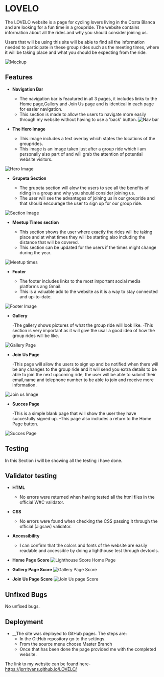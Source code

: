 # LOVELO

The LOVELO website is a page for cycling lovers living in the Costa Blanca and are looking for a fun time in a groupride.
The website contains information about all the rides and why you should consider joining us.

Users that will be using this site will be able to find all the information needed to participate in these group rides such as the meeting times, where it will be taking place and what you should be expecting from the ride.

![Mockup](https://github.com/Jorritvans/LOVELO/assets/146831899/4711963c-0ccc-45ed-b9ab-cb6a08b1500a)

## Features

- __Navigation Bar__

  - The navigation bar is feautured in all 3 pages, it includes links to the Home page,Gallery and Join Us page and is identical in each page for easier navigation.
  - This section is made to allow the users to navigate more easily through my website without having to use a 'back' button.
![Nav bar](https://github.com/Jorritvans/LOVELO/assets/146831899/f5c5c403-bb2d-4b2b-b224-94ad64dd7d7e)

- __The Hero Image__

  - This image includes a text overlay which states the locations of the grouprides.
  - This image is an image taken just after a group ride which i am personally also part of and will grab the attention of potential website visitors.

![Hero Image](https://github.com/Jorritvans/LOVELO/assets/146831899/77b09a91-ffcf-4277-adea-f101db81ae32)

- __Grupeta Section__

  - The grupeta section will alow the users to see all the benefits of riding in a group and why you should consider joining us.
  - The user will see the advantages of joining us in our groupride and that should encourage the user to sign up for our group ride.

![Section Image](https://github.com/Jorritvans/LOVELO/assets/146831899/9fc1517c-81ee-4a26-8821-16e7f1fc9077)

- __Meetup Times section__

  - This section shows the user where exactly the rides will be taking place and at what times they will be starting also including the distance that will be covered.
  - This section can be updated for the users if the times might change during the year.

![Meetup times](https://github.com/Jorritvans/LOVELO/assets/146831899/598dbce7-984b-4a6e-9070-0eb6193a06a3)

- __Footer__

  - The footer includes links to the most important social media platforms ang Gmail.
  - This is a valuable add to the website as it is a way to stay connected and up-to-date.
 
![Footer Image](https://github.com/Jorritvans/LOVELO/assets/146831899/45939fc1-8dd8-4d02-93bb-01e41fb7aaee)

- __Gallery__

  -The gallery shows pictures of what the group ride will look like.
  -This section is very important as it will give the usar a good idea of how the group rides will be like.

![Gallery Page](https://github.com/Jorritvans/LOVELO/assets/146831899/dc3cfbe4-ee67-4564-9fb1-b1cbf131375a)

- __Join Us Page__

  -This page will allow the users to sign up and be notified when there will be any changes to the group ride and it will send you extra details to be able to join the next upcoming ride, the user will be able to submit their email,name and telephone number to be able to join and receive more information.

![Join us Image](https://github.com/Jorritvans/LOVELO/assets/146831899/3f99cab4-04e6-46ef-ae94-3cb84419a321)

- __Succes Page__

  -This is a simple blank page that will show the user they have succesfully signed up.
  -This page also includes a return to the Home Page button.

![Succes Page](https://github.com/Jorritvans/LOVELO/assets/146831899/0a84fc4c-44b5-446c-92d4-8d5d827c5b89)


## Testing 

In this Section i will be showing all the testing i have done.

## Validator testing

- __HTML__
  - No errors were returned when having tested all the html files in the official W#C validator.

- __CSS__
  - No errors were found when checking the CSS passing it through the official (Jigsaw) validator.

- __Accessibility__
  - I can confirm that the colors and fonts of the website are easily readable and accessible by doing a lighthouse test through devtools.

- __Home Page Score__
![Lighthouse Score Home Page](https://github.com/Jorritvans/LOVELO/assets/146831899/aadbfe25-92cf-49e2-9a6a-864f84c642f0)

- __Gallery Page Score__
![Gallery Page Score](https://github.com/Jorritvans/LOVELO/assets/146831899/287bdf70-f85e-4fdc-aff3-62f0ebc20107)

- __Join Us Page Score__
![Join Us page Score](https://github.com/Jorritvans/LOVELO/assets/146831899/a12c73e1-3f9d-4be8-b5da-b3848348155c)

## Unfixed Bugs

No unfixed bugs.

## Deployment 

- __The site was deployed to GitHub pages. The steps are:
  - In the GitHub repository go to the settings.
  - From the source menu choose Master Branch
  - Once that has been done the page provided me with the completed website.

 The link to my website can be found here- https://jorritvans.github.io/LOVELO/

  




